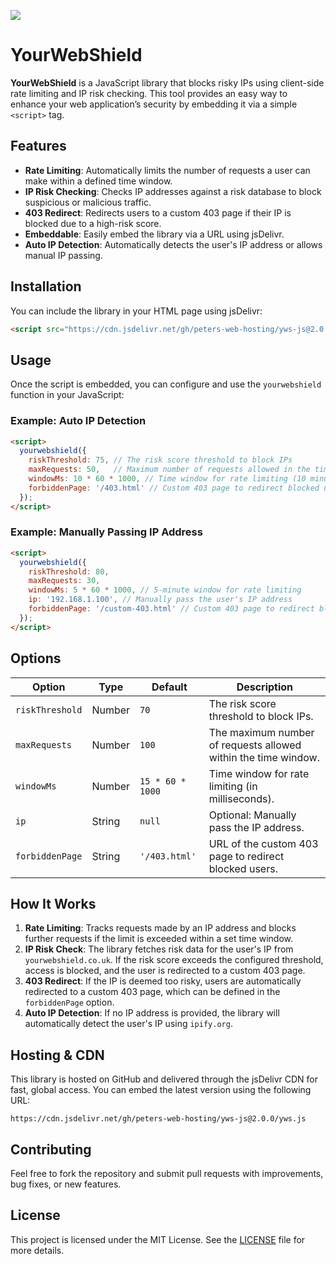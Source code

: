 [![](https://data.jsdelivr.com/v1/package/gh/peters-web-hosting/yws-js/badge)](https://www.jsdelivr.com/package/gh/peters-web-hosting/yws-js)

# YourWebShield

**YourWebShield** is a JavaScript library that blocks risky IPs using client-side rate limiting and IP risk checking. This tool provides an easy way to enhance your web application’s security by embedding it via a simple `<script>` tag.

## Features

- **Rate Limiting**: Automatically limits the number of requests a user can make within a defined time window.
- **IP Risk Checking**: Checks IP addresses against a risk database to block suspicious or malicious traffic.
- **403 Redirect**: Redirects users to a custom 403 page if their IP is blocked due to a high-risk score.
- **Embeddable**: Easily embed the library via a URL using jsDelivr.
- **Auto IP Detection**: Automatically detects the user's IP address or allows manual IP passing.

## Installation

You can include the library in your HTML page using jsDelivr:

```html
<script src="https://cdn.jsdelivr.net/gh/peters-web-hosting/yws-js@2.0.0/yws.js"></script>
```

## Usage

Once the script is embedded, you can configure and use the `yourwebshield` function in your JavaScript:

### Example: Auto IP Detection
```html
<script>
  yourwebshield({
    riskThreshold: 75, // The risk score threshold to block IPs
    maxRequests: 50,   // Maximum number of requests allowed in the time window
    windowMs: 10 * 60 * 1000, // Time window for rate limiting (10 minutes)
    forbiddenPage: '/403.html' // Custom 403 page to redirect blocked users
  });
</script>
```

### Example: Manually Passing IP Address
```html
<script>
  yourwebshield({
    riskThreshold: 80,
    maxRequests: 30,
    windowMs: 5 * 60 * 1000, // 5-minute window for rate limiting
    ip: '192.168.1.100', // Manually pass the user's IP address
    forbiddenPage: '/custom-403.html' // Custom 403 page to redirect blocked users
  });
</script>
```

## Options

| Option          | Type     | Default               | Description                                                      |
|-----------------|----------|-----------------------|------------------------------------------------------------------|
| `riskThreshold`  | Number   | `70`                  | The risk score threshold to block IPs.                           |
| `maxRequests`    | Number   | `100`                 | The maximum number of requests allowed within the time window.    |
| `windowMs`       | Number   | `15 * 60 * 1000`      | Time window for rate limiting (in milliseconds).                 |
| `ip`             | String   | `null`                | Optional: Manually pass the IP address.                          |
| `forbiddenPage`  | String   | `'/403.html'`         | URL of the custom 403 page to redirect blocked users.             |

## How It Works

1. **Rate Limiting**: Tracks requests made by an IP address and blocks further requests if the limit is exceeded within a set time window.
2. **IP Risk Check**: The library fetches risk data for the user's IP from `yourwebshield.co.uk`. If the risk score exceeds the configured threshold, access is blocked, and the user is redirected to a custom 403 page.
3. **403 Redirect**: If the IP is deemed too risky, users are automatically redirected to a custom 403 page, which can be defined in the `forbiddenPage` option.
4. **Auto IP Detection**: If no IP address is provided, the library will automatically detect the user's IP using `ipify.org`.

## Hosting & CDN

This library is hosted on GitHub and delivered through the jsDelivr CDN for fast, global access. You can embed the latest version using the following URL:

```
https://cdn.jsdelivr.net/gh/peters-web-hosting/yws-js@2.0.0/yws.js
```

## Contributing

Feel free to fork the repository and submit pull requests with improvements, bug fixes, or new features.

## License

This project is licensed under the MIT License. See the [LICENSE](LICENSE) file for more details.
